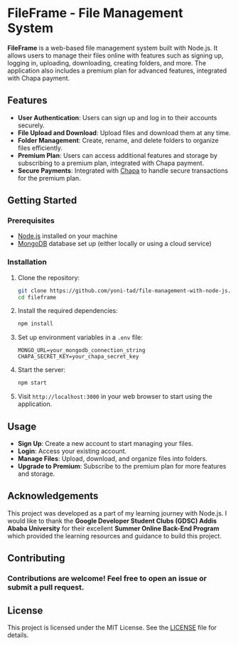 # FileFrame - File Management System

**FileFrame** is a web-based file management system built with Node.js. It allows users to manage their files online with features such as signing up, logging in, uploading, downloading, creating folders, and more. The application also includes a premium plan for advanced features, integrated with Chapa payment.

## Features

- **User Authentication**: Users can sign up and log in to their accounts securely.
- **File Upload and Download**: Upload files and download them at any time.
- **Folder Management**: Create, rename, and delete folders to organize files efficiently.
- **Premium Plan**: Users can access additional features and storage by subscribing to a premium plan, integrated with Chapa payment.
- **Secure Payments**: Integrated with [Chapa](https://chapa.co) to handle secure transactions for the premium plan.

## Getting Started

### Prerequisites

- [Node.js](https://nodejs.org/) installed on your machine
- [MongoDB](https://www.mongodb.com/) database set up (either locally or using a cloud service)

### Installation

1. Clone the repository:

   ```bash
   git clone https://github.com/yoni-tad/file-management-with-node-js.git
   cd fileframe
   ```

2. Install the required dependencies:

   ```bash
   npm install
   ```

3. Set up environment variables in a `.env` file:

   ```plaintext
   MONGO_URL=your_mongodb_connection_string
   CHAPA_SECRET_KEY=your_chapa_secret_key
   ```

4. Start the server:

   ```bash
   npm start
   ```

5. Visit `http://localhost:3000` in your web browser to start using the application.

## Usage

- **Sign Up**: Create a new account to start managing your files.
- **Login**: Access your existing account.
- **Manage Files**: Upload, download, and organize files into folders.
- **Upgrade to Premium**: Subscribe to the premium plan for more features and storage.

## Acknowledgements

This project was developed as a part of my learning journey with Node.js. I would like to thank the **Google Developer Student Clubs (GDSC) Addis Ababa University** for their excellent **Summer Online Back-End Program** which provided the learning resources and guidance to build this project.

## Contributing

### Contributions are welcome! Feel free to open an issue or submit a pull request.

## License

This project is licensed under the MIT License. See the [LICENSE](LICENSE) file for details.

